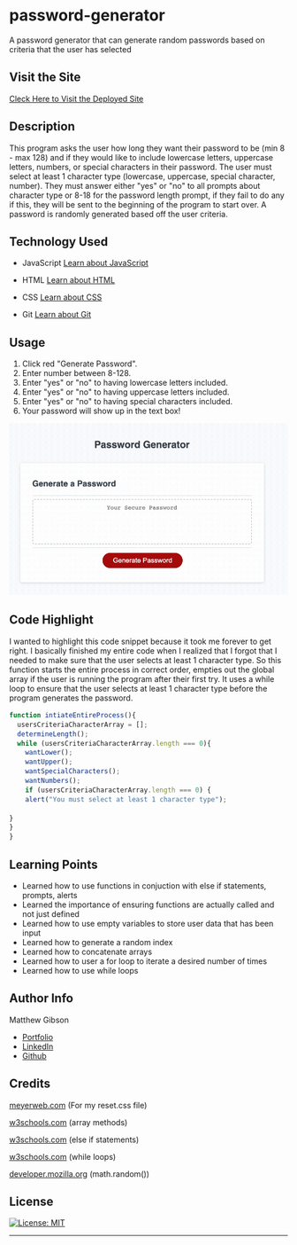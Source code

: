 # password-generator

A password generator that can generate random passwords based on criteria that the user has selected

## Visit the Site

[Cleck Here to Visit the Deployed Site](https://ohsweetwampum.github.io/password-generator/)

## Description

This program asks the user how long they want their password to be (min 8 - max 128) and if they would like to include lowercase letters, uppercase letters, numbers, or special characters in their password. The user must select at least 1 character type (lowercase, uppercase, special character, number). They must answer either "yes" or "no" to all prompts about character type or 8-18 for the password length prompt, if they fail to do any if this, they will be sent to the beginning of the program to start over. A password is randomly generated based off the user criteria.

## Technology Used

- JavaScript
  [Learn about JavaScript](https://developer.mozilla.org/en-US/docs/Web/JavaScript)

- HTML
  [Learn about HTML](https://developer.mozilla.org/en-US/docs/Web/HTML)

- CSS
  [Learn about CSS](https://developer.mozilla.org/en-US/docs/Web/CSS)

- Git
  [Learn about Git](https://git-scm.com/)

## Usage

1. Click red "Generate Password".
2. Enter number between 8-128.
3. Enter "yes" or "no" to having lowercase letters included.
4. Enter "yes" or "no" to having uppercase letters included.
5. Enter "yes" or "no" to having special characters included.
6. Your password will show up in the text box!

![Alt Text](./assests/gifs/Password-App-Demo.gif)

## Code Highlight

I wanted to highlight this code snippet because it took me forever to get right. I basically finished my entire code when I realized that I forgot that I needed to make sure that the user selects at least 1 character type. So this function starts the entire process in correct order, empties out the global array if the user is running the program after their first try. It uses a while loop to ensure that the user selects at least 1 character type before the program generates the password.

```JavaScript
function intiateEntireProcess(){
  usersCriteriaCharacterArray = [];
  determineLength();
  while (usersCriteriaCharacterArray.length === 0){
    wantLower();
    wantUpper();
    wantSpecialCharacters();
    wantNumbers();
    if (usersCriteriaCharacterArray.length === 0) {
    alert("You must select at least 1 character type");

}
}
}

```

## Learning Points

- Learned how to use functions in conjuction with else if statements, prompts, alerts
- Learned the importance of ensuring functions are actually called and not just defined
- Learned how to use empty variables to store user data that has been input
- Learned how to generate a random index
- Learned how to concatenate arrays
- Learned how to user a for loop to iterate a desired number of times
- Learned how to use while loops

## Author Info

Matthew Gibson

- [Portfolio](https://github.com/ohSweetWampum)
- [LinkedIn](https://www.linkedin.com/in/matthew-gibson-6b9b12237/)
- [Github](https://github.com/ohSweetWampum)

## Credits

[meyerweb.com](https://meyerweb.com/eric/tools/css/reset/)
(For my reset.css file)

[w3schools.com](https://www.w3schools.com/js/js_array_methods.asp)
(array methods)

[w3schools.com](https://www.w3schools.com/js/js_if_else.asp)
(else if statements)

[w3schools.com](https://www.w3schools.com/js/js_loop_while.asp)
(while loops)

[developer.mozilla.org](https://developer.mozilla.org/en-US/docs/Web/JavaScript/Reference/Global_Objects/Math/random)
(math.random())

## License

[![License: MIT](https://img.shields.io/badge/License-MIT-yellow.svg)](https://opensource.org/licenses/MIT)

---

```

```
